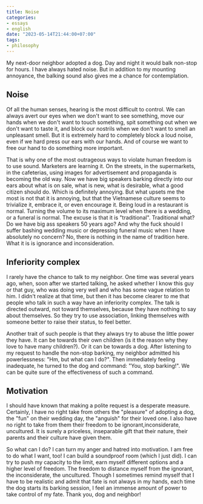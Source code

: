 ```yaml
---
title: Noise
categories:
- essays
- english
date: "2023-05-14T21:44:00+07:00"
tags:
- philosophy
---
```


My next-door neighbor adopted a dog. Day and night it would balk non-stop for hours.
I have always hated noise. But in addition to my mounting annoyance,
the balking sound also gives me a chance for contemplation.

## Noise

Of all the human senses, hearing is the most difficult to control.
We can always avert our eyes when we don't want to see something,
move our hands when we don't want to touch something, spit something out when we don't want to taste it,
and block our nostrils when we don't want to smell an unpleasant smell.
But it is extremely hard to completely block a loud noise, even if we hard press our ears with our hands.
And of course we want to free our hand to do something more important.

That is why one of the most outrageous ways to violate human freedom is to use sound.
Marketers are learning it. On the streets, in the supermarkets, in the cafeterias,
using images for advertisement and propaganda is becoming the old way.
Now we have big speakers barking directly into our ears about what is on sale,
what is new, what is desirable, what a good citizen should do.
Which is definitely annoying. But what upsets me the most is not that it is annoying,
but that the Vietnamese culture seems to trivialize it, embrace it, or even encourage it.
Being loud in a restaurant is normal.
Turning the volume to its maximum level when there is a wedding, or a funeral is normal.
The excuse is that it is "traditional". Traditional what? Do we have big ass speakers 50 years ago?
And why the fuck should I suffer bashing wedding music or depressing funeral music when I have absolutely no concern?
No, there is nothing in the name of tradition here. What it is is ignorance and inconsideration.

## Inferiority complex

I rarely have the chance to talk to my neighbor. One time was several years ago, when, soon after we started talking,
he asked whether I know this guy or that guy, who was doing very well and who has some vague relation to him.
I didn't realize at that time, but then it has become clearer to me
that people who talk in such a way have an inferiority complex.
The talk is directed outward, not toward themselves, because they have nothing to say about themselves.
So they try to use association, linking themselves with someone better to raise their status, to feel better.

Another trait of such people is that they always try to abuse the little power they have.
It can be towards their own children (is it the reason why they love to have many children?).
Or it can be towards a dog. After listening to my request to handle the non-stop barking,
my neighbor admitted his powerlessness: "Hm, but what can I do?". Then immediately feeling inadequate,
he turned to the dog and command: "You, stop barking!". We can be quite sure of the effectiveness of such a command.

## Motivation

I should have known that making a polite request is a desperate measure.
Certainly, I have no right take from others the "pleasure" of adopting a dog, the "fun" on their wedding day,
the "anguish" for their loved one. I also have no right to take from them their freedom to be ignorant,inconsiderate, uncultured.
It is surely a priceless, inseparable gift that their nature, their parents and their culture have given them.

So what can I do? I can turn my anger and hatred into motivation.
I am free to do what I want, too! I can build a soundproof room (which I just did).
I can try to push my capacity to the limit, earn myself different options and a higher level of freedom.
The freedom to distance myself from the ignorant, the inconsiderate, the uncultured.
Though I sometimes remind myself that I have to be realistic and admit that fate is not always in my hands,
each time the dog starts its barking session, I feel an immense amount of power to take control of my fate.
Thank you, dog and neighbor!